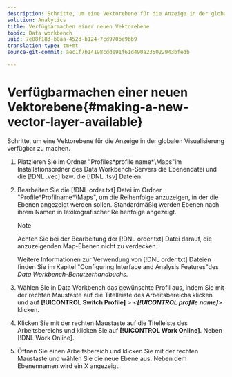 ```yaml
---
description: Schritte, um eine Vektorebene für die Anzeige in der globalen Visualisierung verfügbar zu machen.
solution: Analytics
title: Verfügbarmachen einer neuen Vektorebene
topic: Data workbench
uuid: 7e88f183-b0aa-452d-b124-7cd970be9bb9
translation-type: tm+mt
source-git-commit: aec1f7b14198cdde91f61d490a235022943bfedb

---
```



# Verfügbarmachen einer neuen Vektorebene{#making-a-new-vector-layer-available}

Schritte, um eine Vektorebene für die Anzeige in der globalen Visualisierung verfügbar zu machen.

1. Platzieren Sie im Ordner &quot;Profiles\*profile name*\Maps&quot;im Installationsordner des Data Workbench-Servers die Ebenendatei und die [!DNL .vec] bzw. die [!DNL .tsv] Dateien.
1. Bearbeiten Sie die [!DNL order.txt] Datei im Ordner &quot;Profile\*Profilname*\Maps&quot;, um die Reihenfolge anzuzeigen, in der die Ebenen angezeigt werden sollen. Standardmäßig werden Ebenen nach ihrem Namen in lexikografischer Reihenfolge angezeigt.

   >[!NOTE]
   >
   >Achten Sie bei der Bearbeitung der [!DNL order.txt] Datei darauf, die anzuzeigenden Map-Ebenen nicht zu verdecken.

   Weitere Informationen zur Verwendung von [!DNL order.txt] Dateien finden Sie im Kapitel &quot;Configuring Interface and Analysis Features&quot;des *Data Workbench-Benutzerhandbuchs*.

1. Wählen Sie in Data Workbench das gewünschte Profil aus, indem Sie mit der rechten Maustaste auf die Titelleiste des Arbeitsbereichs klicken und auf **[!UICONTROL Switch Profile]** > *&lt;**[!UICONTROL profile name]**>* klicken.
1. Klicken Sie mit der rechten Maustaste auf die Titelleiste des Arbeitsbereichs und klicken Sie auf **[!UICONTROL Work Online]**. Neben [!DNL Work Online].
1. Öffnen Sie einen Arbeitsbereich und klicken Sie mit der rechten Maustaste und wählen Sie die neue Ebene aus. Neben dem Ebenennamen wird ein X angezeigt.

